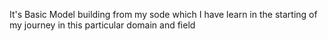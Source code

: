 It's Basic Model building from my sode which I have learn in the starting of my journey in this particular domain and field
